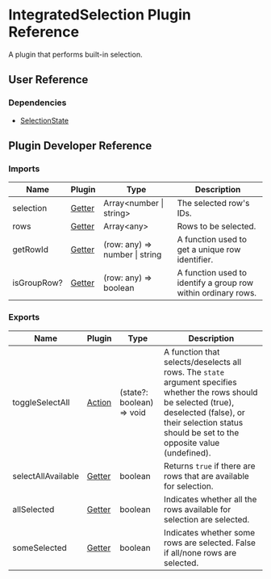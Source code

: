 # IntegratedSelection Plugin Reference

A plugin that performs built-in selection.

## User Reference

### Dependencies

- [SelectionState](selection-state.md)

## Plugin Developer Reference

### Imports

Name | Plugin | Type | Description
-----|--------|------|------------
selection | [Getter](/devextreme-reactive/react/core/docs/reference/getter) | Array&lt;number &#124; string&gt; | The selected row's IDs.
rows | [Getter](/devextreme-reactive/react/core/docs/reference/getter) | Array&lt;any&gt; | Rows to be selected.
getRowId | [Getter](/devextreme-reactive/react/core/docs/reference/getter) | (row: any) => number &#124; string | A function used to get a unique row identifier.
isGroupRow? | [Getter](/devextreme-reactive/react/core/docs/reference/getter) | (row: any) => boolean | A function used to identify a group row within ordinary rows.

### Exports

Name | Plugin | Type | Description
-----|--------|------|------------
toggleSelectAll | [Action](/devextreme-reactive/react/core/docs/reference/action) | (state?: boolean) => void | A function that selects/deselects all rows. The `state` argument specifies whether the rows should be selected (true), deselected (false), or their selection status should be set to the opposite value (undefined).
selectAllAvailable | [Getter](/devextreme-reactive/react/core/docs/reference/getter) | boolean | Returns `true` if there are rows that are available for selection.
allSelected | [Getter](/devextreme-reactive/react/core/docs/reference/getter) | boolean | Indicates whether all the rows available for selection are selected.
someSelected | [Getter](/devextreme-reactive/react/core/docs/reference/getter) | boolean | Indicates whether some rows are selected. False if all/none rows are selected.
